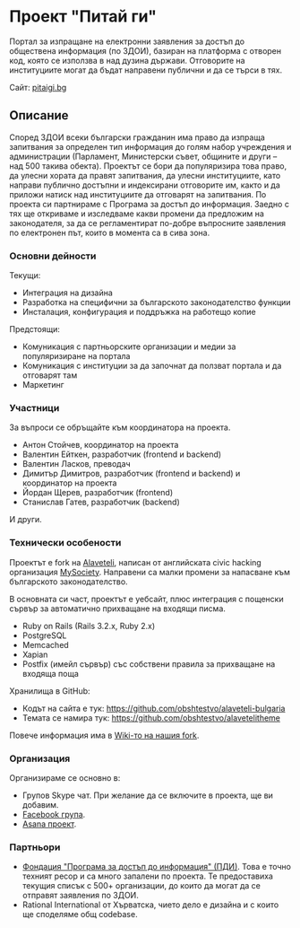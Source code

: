 # Проект "Питай ги"

Портал за изпращане на електронни заявления за достъп до обществена информация (по ЗДОИ), базиран на платформа с отворен код, която се използва в над дузина държави. Отговорите на институциите могат да бъдат направени публични и да се търси в тях.

Сайт: [pitaigi.bg](https://pitaigi.bg/)

## Описание

Според ЗДОИ всеки български гражданин има право да изпраща запитвания за определен тип информация до голям набор учреждения и администрации (Парламент, Министерски съвет, общините и други – над 500 такива обекта). Проектът се бори да популяризира това право, да улесни хората да правят запитвания, да улесни институциите, като направи публично достъпни и индексирани отговорите им, както и да приложи натиск над институциите да отговарят на запитвания. По проекта си партнираме с Програма за достъп до информация. Заедно с тях ще откриваме и изследваме какви промени да предложим на законодателя, за да се регламентират по-добре въпросните заявления по електронен път, които в момента са в сива зона.

### Основни дейности

Текущи:

- Интеграция на дизайна
- Разработка на специфични за българското законодателство функции
- Инсталация, конфигурация и поддръжка на работещо копие

Предстоящи:

- Комуникация с партньорските организации и медии за популяризиране на портала
- Комуникация с институции за да започнат да ползват портала и да отговарят там
- Маркетинг

### Участници

За въпроси се обръщайте към координатора на проекта.

- Антон Стойчев, координатор на проекта
- Валентин Ейткен, разработчик (frontend и backend)
- Валентин Ласков, преводач
- Димитър Димитров, разработчик (frontend и backend) и координатор на проекта
- Йордан Щерев, разработчик (frontend)
- Станислав Гатев, разработчик (backend)

И други.

### Технически особености

Проектът е fork на [Alaveteli](http://alaveteli.org), написан от английската
civic hacking организация [MySociety](https://www.mysociety.org/). Направени са
малки промени за напасване към българското законодателство.

В основната си част, проектът е уебсайт, плюс интеграция с пощенски сървър за
автоматично прихващане на входящи писма.

- Ruby on Rails (Rails 3.2.x, Ruby 2.x)
- PostgreSQL
- Memcached
- Xapian
- Postfix (имейл сървър) със собствени правила за прихващане на входяща поща

Хранилища в GitHub:

- Кодът на сайта е тук: https://github.com/obshtestvo/alaveteli-bulgaria
- Темата се намира тук: https://github.com/obshtestvo/alavetelitheme

Повече информация има в
[Wiki-то на нашия fork](https://github.com/obshtestvo/alaveteli-bulgaria/wiki).

### Организация

Организираме се основно в:

- Групов Skype чат. При желание да се включите в проекта, ще ви добавим.
- [Facebook група](https://www.facebook.com/groups/pitaigi.bg/).
- [Asana проект](https://app.asana.com/0/19564721227789/19564721227789).

### Партньори

-   [Фондация "Програма за достъп до информация" (ПДИ)](http://aip-bg.org).
    Това е точно техният ресор и са много запалени по проекта. Те предоставиха
    текущия списък с 500+ организации, до които да могат да се отправят
    заявления по ЗДОИ.
-   Rational International от Хърватска, чието дело е дизайна и с които ще
    споделяме общ codebase.
